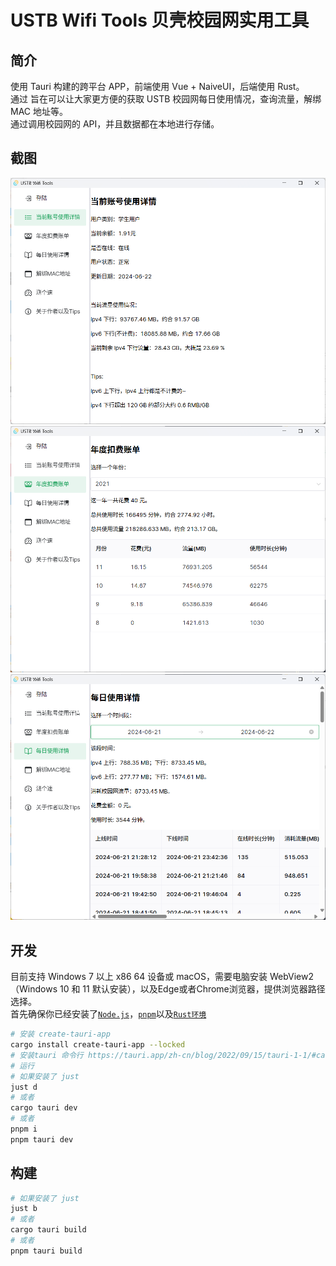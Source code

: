 # USTB Wifi Tools 贝壳校园网实用工具

## 简介

使用 Tauri 构建的跨平台 APP，前端使用 Vue + NaiveUI，后端使用 Rust。 \
通过
旨在可以让大家更方便的获取 USTB 校园网每日使用情况，查询流量，解绑 MAC 地址等。 \
通过调用校园网的 API，并且数据都在本地进行存储。

## 截图

![](pics/image1.png)
![](pics/image2.png)
![](pics/image3.png)

## 开发

目前支持 Windows 7 以上 x86 64 设备或 macOS，需要电脑安装 WebView2（Windows 10 和 11 默认安装），以及Edge或者Chrome浏览器，提供浏览器路径选择。 \
首先确保你已经安装了[`Node.js`](https://nodejs.cn/download/)，[`pnpm`](https://www.pnpm.cn/)以及[`Rust环境`](https://www.rust-lang.org/zh-CN/tools/install)

```bash
# 安装 create-tauri-app
cargo install create-tauri-app --locked
# 安装tauri 命令行 https://tauri.app/zh-cn/blog/2022/09/15/tauri-1-1/#cargo-binstall-support-for-tauri-cli
# 运行
# 如果安装了 just
just d
# 或者
cargo tauri dev
# 或者
pnpm i
pnpm tauri dev
```

## 构建

```bash
# 如果安装了 just
just b
# 或者
cargo tauri build
# 或者
pnpm tauri build
```
